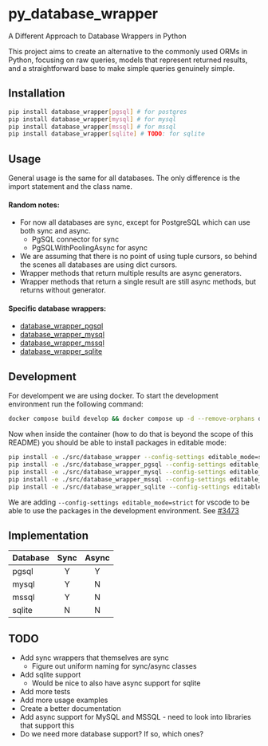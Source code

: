 # py_database_wrapper

A Different Approach to Database Wrappers in Python

This project aims to create an alternative to the commonly used ORMs in Python, focusing on raw queries, models that represent returned results, and a straightforward base to make simple queries genuinely simple.

## Installation

```bash
pip install database_wrapper[pgsql] # for postgres
pip install database_wrapper[mysql] # for mysql
pip install database_wrapper[mssql] # for mssql
pip install database_wrapper[sqlite] # TODO: for sqlite
```

## Usage

General usage is the same for all databases. The only difference is the import statement and the class name.

#### Random notes:

* For now all databases are sync, except for PostgreSQL which can use both sync and async.
    * PgSQL connector for sync
    * PgSQLWithPoolingAsync for async
* We are assuming that there is no point of using tuple cursors, so behind the scenes all databases are using dict cursors.
* Wrapper methods that return multiple results are async generators.
* Wrapper methods that return a single result are still async methods, but returns without generator.


#### Specific database wrappers:

* [database_wrapper_pgsql](src/database_wrapper_pgsql)
* [database_wrapper_mysql](src/database_wrapper_mysql)
* [database_wrapper_mssql](src/database_wrapper_mssql)
* [database_wrapper_sqlite](src/database_wrapper_sqlite)


## Development

For develompent we are using docker. To start the development environment run the following command:

```bash
docker compose build develop && docker compose up -d --remove-orphans develop
```

Now when inside the container (how to do that is beyond the scope of this README) you should be able to install packages in editable mode:

```bash
pip install -e ./src/database_wrapper --config-settings editable_mode=strict
pip install -e ./src/database_wrapper_pgsql --config-settings editable_mode=strict
pip install -e ./src/database_wrapper_mysql --config-settings editable_mode=strict
pip install -e ./src/database_wrapper_mssql --config-settings editable_mode=strict
pip install -e ./src/database_wrapper_sqlite --config-settings editable_mode=strict
```

We are adding `--config-settings editable_mode=strict` for vscode to be able to use the packages in the development environment. See [#3473](https://github.com/microsoft/pylance-release/issues/3473)

## Implementation

| Database | Sync | Async |
| :------- | :--: | :---: |
| pgsql    |  Y   |   Y   |
| mysql    |  Y   |   N   |
| mssql    |  Y   |   N   |
| sqlite   |  N   |   N   |

## TODO

* Add sync wrappers that themselves are sync
    * Figure out uniform naming for sync/async classes
* Add sqlite support
    * Would be nice to also have async support for sqlite
* Add more tests
* Add more usage examples
* Create a better documentation
* Add async support for MySQL and MSSQL - need to look into libraries that support this
* Do we need more database support? If so, which ones?
